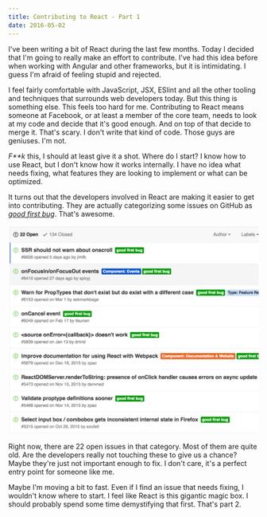 ```yaml
---
title: Contributing to React - Part 1
date: 2016-05-02
---
```


I've been writing a bit of React during the last few months. Today I decided that I'm going to really make an effort to contribute. I've had this idea before when working with Angular and other frameworks, but it is intimidating. I guess I'm afraid of feeling stupid and rejected.

I feel fairly comfortable with JavaScript, JSX, ESlint and all the other tooling and techniques that surrounds web developers today. But this thing is something else. This feels too hard for me. Contributing to React means someone at Facebook, or at least a member of the core team, needs to look at my code and decide that it's good enough. And on top of that decide to merge it. That's scary. I don't write that kind of code. Those guys are geniuses. I'm not.

_F**k_ this, I should at least give it a shot. Where do I start? I know how to use React, but I don't know how it works internally. I have no idea what needs fixing, what features they are looking to implement or what can be optimized.

It turns out that the developers involved in React are making it easier to get into contributing. They are actually categorizing some issues on GitHub as [_good first bug_](https://github.com/facebook/react/issues?q=is%3Aissue+is%3Aopen+label%3A%22good+first+bug%22). That's awesome.

[![Good First Bug](open-issues.png)](https://github.com/facebook/react/issues?q=is%3Aissue+is%3Aopen+label%3A%22good+first+bug%22)

Right now, there are 22 open issues in that category. Most of them are quite old. Are the developers really not touching these to give us a chance? Maybe they're just not important enough to fix. I don't care, it's a perfect entry point for someone like me.

Maybe I'm moving a bit to fast. Even if I find an issue that needs fixing, I wouldn't know where to start. I feel like React is this gigantic magic box. I should probably spend some time demystifying that first. That's part 2.
